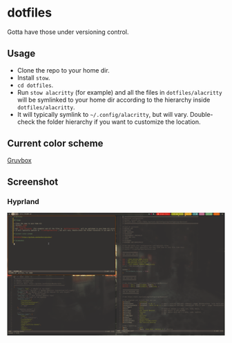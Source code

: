 # dotfiles

Gotta have those under versioning control.

## Usage

* Clone the repo to your home dir.
* Install `stow`.
* `cd dotfiles`.
* Run `stow alacritty` (for example) and all the files in `dotfiles/alacritty` will be symlinked to your home dir according to the hierarchy inside `dotfiles/alacritty`.
* It will typically symlink to `~/.config/alacritty`, but will vary. Double-check the folder hierarchy if you want to customize the location.

## Current color scheme

[Gruvbox](https://github.com/morhetz/gruvbox)

## Screenshot

### Hyprland
![](./.assets/screenshots/hyprland.png)
